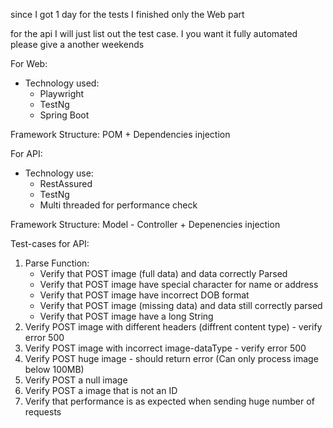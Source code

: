 since I got 1 day for the tests I finished only the Web part

for the api I will just list out the test case. I you want it fully automated please give a another weekends

For Web:
* Technology used:
  * Playwright
  * TestNg
  * Spring Boot

Framework Structure: POM + Dependencies injection

For API:
* Technology use:
  * RestAssured
  * TestNg
  * Multi threaded for performance check

Framework Structure: Model - Controller + Depenencies injection


Test-cases for API:
1. Parse Function:
   * Verify that POST image (full data) and data correctly Parsed
   * Verify that POST image have special character for name or address
   * Verify that POST image have incorrect DOB format
   * Verify that POST image (missing data) and data still correctly parsed
   * Verify that POST image have a long String
2. Verify  POST image with different headers (diffrent content type) - verify error 500
6. Verify  POST image with incorrect image-dataType - verify error 500
8. Verify  POST huge image - should return error (Can only process image below 100MB)
9. Verify  POST a null image
10. Verify POST a image that is not an ID
7. Verify that performance is as expected when sending huge number of requests